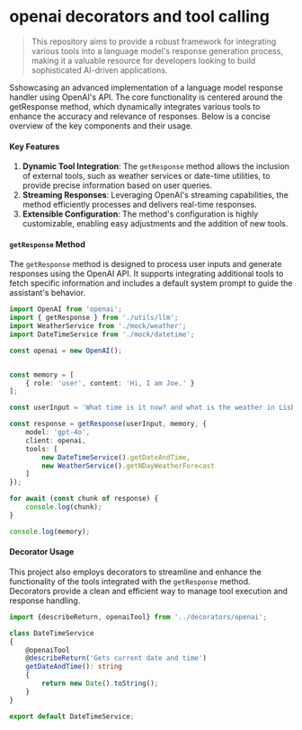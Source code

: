 # openai decorators and tool calling

> This repository aims to provide a robust framework for integrating various tools into a language model's response generation process, making it a valuable resource for developers looking to build sophisticated AI-driven applications.

Sshowcasing an advanced implementation of a language model response handler using OpenAI's API. The core functionality is centered around the getResponse method, which dynamically integrates various tools to enhance the accuracy and relevance of responses. Below is a concise overview of the key components and their usage.

#### Key Features

1. **Dynamic Tool Integration**: The `getResponse` method allows the inclusion of external tools, such as weather services or date-time utilities, to provide precise information based on user queries.
2. **Streaming Responses**: Leveraging OpenAI's streaming capabilities, the method efficiently processes and delivers real-time responses.
3. **Extensible Configuration**: The method's configuration is highly customizable, enabling easy adjustments and the addition of new tools.

#### `getResponse` Method

The `getResponse` method is designed to process user inputs and generate responses using the OpenAI API. It supports integrating additional tools to fetch specific information and includes a default system prompt to guide the assistant's behavior.

```typescript
import OpenAI from 'openai';
import { getResponse } from './utils/llm';
import WeatherService from './mock/weather';
import DateTimeService from './mock/datetime';

const openai = new OpenAI();


const memory = [
    { role: 'user', content: 'Hi, I am Joe.' }
];

const userInput = 'What time is it now? and what is the weather in Lisbon?';

const response = getResponse(userInput, memory, {
    model: 'gpt-4o',
    client: openai,
    tools: [
        new DateTimeService().getDateAndTime,
        new WeatherService().getNDayWeatherForecast
    ]
});

for await (const chunk of response) {
    console.log(chunk);
}

console.log(memory);

```

#### Decorator Usage

This project also employs decorators to streamline and enhance the functionality of the tools integrated with the `getResponse` method. Decorators provide a clean and efficient way to manage tool execution and response handling.

```typescript
import {describeReturn, openaiTool} from '../decorators/openai';

class DateTimeService
{
    @openaiTool
    @describeReturn('Gets current date and time')
    getDateAndTime(): string
    {
        return new Date().toString();
    }
}

export default DateTimeService;
```

